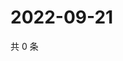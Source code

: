 # 2022-09-21

共 0 条

<!-- BEGIN WEIBO -->
<!-- 最后更新时间 Wed Sep 21 2022 07:21:25 GMT+0800 (China Standard Time) -->

<!-- END WEIBO -->
